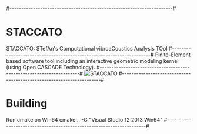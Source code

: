 #---------------------------------------------------------------------#
# STACCATO
STACCATO: STefAn's Computational vibroaCoustics Analysis TOol
#---------------------------------------------------------------------#
Finite-Element based software tool including an interactive geometric 
modeling kernel (using Open CASCADE Technology).
#---------------------------------------------------------------------#
![STACCATO](http://sicklinger.com/images/STACCATO.PNG)
#---------------------------------------------------------------------#
# Building
Run cmake on Win64
cmake .. -G "Visual Studio 12 2013 Win64"
#---------------------------------------------------------------------#
